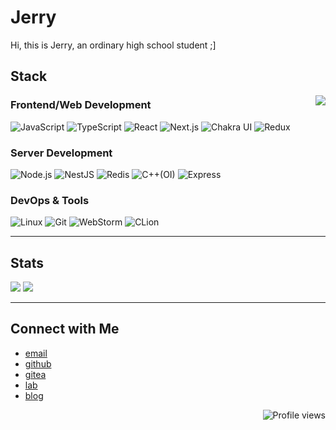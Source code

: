 # Jerry

Hi, this is Jerry, an ordinary high school student ;]

## Stack

<picture>
  <source
    srcset="https://github-readme-stats.vercel.app/api?username=Jerryplusy&show_icons=true&theme=cobalt&hide_border=true&bg_color=0D1117&card_width=350"
    media="(prefers-color-scheme: dark)"
  />
  <source
    srcset="https://github-readme-stats.vercel.app/api?username=Jerryplusy&show_icons=true&theme=default&hide_border=true&bg_color=ffffff&title_color=24292e&text_color=586069&icon_color=0366d6&card_width=350"
    media="(prefers-color-scheme: light)"
  />
  <img src="https://github-readme-stats.vercel.app/api?username=Jerryplusy&show_icons=true&theme=cobalt&hide_border=true&bg_color=0D1117&card_width=350" align=right />
</picture>

### **Frontend/Web Development**
<p>
  <img alt="JavaScript" src="https://img.shields.io/badge/-JavaScript-F7DF1E?style=flat-square&logo=javascript&logoColor=black" />
  <img alt="TypeScript" src="https://img.shields.io/badge/-TypeScript-007ACC?style=flat-square&logo=typescript&logoColor=white" />
  <img alt="React" src="https://img.shields.io/badge/-React-61DAFB?style=flat-square&logo=react&logoColor=black" />
  <img alt="Next.js" src="https://img.shields.io/badge/-Next.js-000000?style=flat-square&logo=next.js&logoColor=white" />
  <img alt="Chakra UI" src="https://img.shields.io/badge/-Chakra_UI-319795?style=flat-square&logo=chakraui&logoColor=white" />
  <img alt="Redux" src="https://img.shields.io/badge/-Redux-764ABC?style=flat-square&logo=redux&logoColor=white" />
</p>

### **Server Development**
<p>
  <img alt="Node.js" src="https://img.shields.io/badge/-Node.js-339933?style=flat-square&logo=node.js&logoColor=white" />
  <img alt="NestJS" src="https://img.shields.io/badge/-NestJS-E0234E?style=flat-square&logo=nestjs&logoColor=white" />
  <img alt="Redis" src="https://img.shields.io/badge/-Redis-DC382D?style=flat-square&logo=redis&logoColor=white" />
  <img alt="C++(OI)" src="https://img.shields.io/badge/-C%2B%2B-00599C?style=flat-square&logo=c%2B%2B&logoColor=white" />
  <img alt="Express" src="https://img.shields.io/badge/-express-13aa52?style=flat-square&logo=express&logoColor=white" />
</p>

### **DevOps & Tools**
<p>
  <img alt="Linux" src="https://img.shields.io/badge/-Linux-FCC624?style=flat-square&logo=linux&logoColor=black" />
  <img alt="Git" src="https://img.shields.io/badge/-Git-F05032?style=flat-square&logo=git&logoColor=white" />
  <img alt="WebStorm" src="https://img.shields.io/badge/-WebStorm-339933?style=flat-square&logo=webstorm&logoColor=white" />
  <img alt="CLion" src="https://img.shields.io/badge/-CLion-F05032?style=flat-square&logo=clion&logoColor=white" />
</p>

<hr>

## Stats

<img src="https://streak-stats.demolab.com/?user=Jerryplusy&theme=cobalt&hide_border=true&card_width=380" />
<picture>
  <source
    srcset="https://github-readme-stats.vercel.app/api/top-langs/?username=JerryPlusy&theme=cobalt&hide_border=true"
    media="(prefers-color-scheme: dark)"
  />
  <source
    srcset="https://github-readme-stats.vercel.app/api/top-langs/?username=JerryPlusy&hide_border=true"
    media="(prefers-color-scheme: light)"
  />
  <img src="https://github-readme-stats.vercel.app/api/top-langs/?username=JerryPlusy&hide_border=true" />
</picture>

<hr>

## Connect with Me

- [email](mailto:Jerryplusy@outlook.com)
- [github](https://github.com/Jerryplusy)
- [gitea](https://git.crystelf.top/Jerry)
- [lab](https://lab.crystelf.top/@Jerry)
- [blog](https://jerry.crystelf.top)

<div align="right">
  <img src="https://komarev.com/ghpvc/?username=Jerryplusy&color=blue" alt="Profile views" />
</div>
